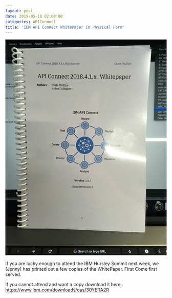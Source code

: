 ```yaml
---
layout: post
date: 2019-05-18 02:00:00
categories: APIConnect
title: 'IBM API Connect WhitePaper in Physical Form'
---
```


![image](/images/2019-05-18-WHITEpaper.jpg)

If you are lucky enough to attend the IBM Hursley Summit next week, we (Jenny) has printed out a few copies of the WhitePaper. First Come first served.

If you cannot attend and want a copy download it here, https://www.ibm.com/downloads/cas/30YERA2R
